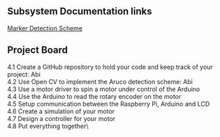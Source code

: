 ## Subsystem Documentation links
[Marker Detection Scheme](https://github.com/abimartho/SEED/blob/main/Mini_Project/cv/cv_readme.txt)
## Project Board
4.1 Create a GitHub repository to hold your code and keep track of your project: Abi\
4.2 Use Open CV to implement the Aruco detection scheme: Abi\
4.3 Use a motor driver to spin a motor under control of the Arduino\
4.4 Use the Arduino to read the rotary encoder on the motor\
4.5 Setup communication between the Raspberry Pi, Arduino and LCD\
4.6 Create a simulation of your motor\
4.7 Design a controller for your motor\
4.8 Put everything together\
